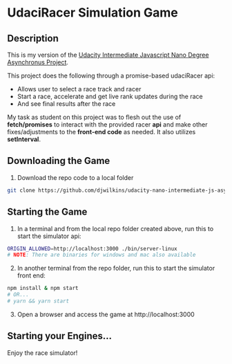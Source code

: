 # UdaciRacer Simulation Game

## Description

This is my version of the [Udacity Intermediate Javascript Nano Degree Asynchronus Project](https://github.com/udacity/nd032-c3-asynchronous-programming-with-javascript-project-starter).

This project does the following through a promise-based udaciRacer api:

* Allows user to select a race track and racer
* Start a race, accelerate and get live rank updates during the race
* And see final results after the race

My task as student on this project was to flesh out the use of **fetch/promises** to interact with the provided racer **api** and make other fixes/adjustments to the **front-end code** as needed.  It also utilizes **setInterval**.



## Downloading the Game

1. Download the repo code to a local folder

```bash
git clone https://github.com/djwilkins/udacity-nano-intermediate-js-async
```

## Starting the Game

1. In a terminal and from the local repo folder created above, run this to start the simulator api:

```bash
ORIGIN_ALLOWED=http://localhost:3000 ./bin/server-linux
# NOTE: There are binaries for windows and mac also available  
```
2. In another terminal from the repo folder, run this to start the simulator front end:

```bash
npm install & npm start
# OR...
# yarn && yarn start
```

3. Open a browser and access the game at http://localhost:3000

## Starting your Engines...

Enjoy the race simulator!